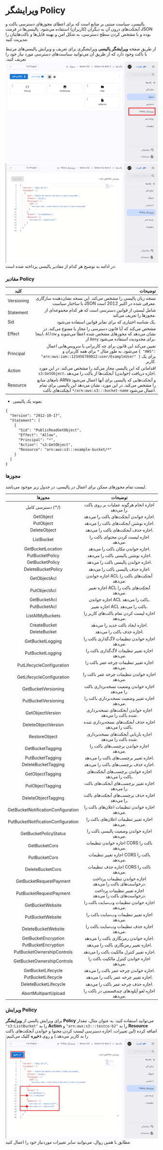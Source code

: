 # ویرایشگر Policy

پالیسی، سیاست مبتنی بر منابع است که برای اعطای مجوزهای دسترسی باکت و آبجکت‌های درون آن به دیگران (کاربران) استفاده می‌شود. پالیسی‌ها در فرمت JSON بوده و با مشخص کردن سطح دسترسی، به شکل امن و بهینه فایل‌ها و باکت‌هایتان را مدیریت کنید.

از طریق صفحه **ویرایشگر پالیسی** ویرایشگری برای تعریف و ویرایش پالیسی‌های مرتبط با باکت وجود دارد که از طریق آن می‌توانید سیاست‌های دسترسی مورد نیاز خود را تعریف کنید.
![Bucket: bucket policy](../img/bucket-policy.png)
![Bucket: bucket policy details](../img/bucket-policy-details.png)
در ادامه به توضیح هر کدام از مقادیر پالیسی پرداخته شده است.

### مقادیر Policy

| کلید       |                                                                                                                                                                                  توضیحات |
| ---------- | ---------------------------------------------------------------------------------------------------------------------------------------------------------------------------------------: |
| Versioning |                                                                           نسخه زبان پالیسی را مشخص می‌کند. این نسخه نشان‌دهنده سازگاری با ساختار سیاست JSON معرفی شده در اکتبر 2012 است. |
| Statement  |                                                                                                          شامل لیستی از قوانین دسترسی است که هر کدام مجموعه‌ای از مجوزها را تعریف می‌کند. |
| Sid        |                                                                                                                                    یک شناسه اختیاری که برای تمایز قوانین استفاده می‌شود. |
| Effect     |                         مشخص می‌کند که آیا قانون دسترسی را مجاز یا ممنوع می‌کند. در اینجا، `Allow` نشان می‌دهد که مجوزهای مشخص شده اعطا می‌شوند و از `Deny` برای محدودیت استفاده می‌شود. |
| Principal  |          تعیین می‌کند این قانون برای چه کاربرانی یا سرویس‌هایی اعمال می‌شود. به طور مثال `*` برای همه کاربران و `{ "AWS": "arn:aws:iam::123456789012:user/ExampleUser" }` برای یک کاربر. |
| Action     |                                                         اقداماتی که این پالیسی مجاز می‌کند را مشخص می‌کند. در این مورد `s3:GetObject`، اجازه دریافت (خواندن) آبجکت‌ها از باکت را می‌دهد. |
| Resource   | نام‌های منابع ARNs و آبجکت‌هایی که پالیسی برای آنها اعمال می‌شود را مشخص می‌کند. در این مورد، نشان می‌دهد این پالیسی برای تمام آبچکت‌های باکت `*/arn:aws:s3:::bucket-name` اعمال می‌شود. |

- نمونه یک پالیسی

```
{
  "Version": "2012-10-17",
  "Statement": [
    {
      "Sid": "PublicReadGetObject",
      "Effect": "Allow",
      "Principal": "*",
      "Action": "s3:GetObject",
      "Resource": "arn:aws:s3:::example-bucket/*"
    }
  ]
}
```

### مجوزها

لیست تمام مجوزهای ممکن برای اعمال در پالیسی، در جدول زیر موجود می‌باشد.

|               مجوزها               |                         توضیحات                         |
| :--------------------------------: | :-----------------------------------------------------: |
|         دسترسی کامل (\*/)          |    اجازه انجام هرگونه عملیات بر روی باکت را می‌دهد.     |
|             GetObject              |         اجازه خواندن آبجکت‌های باکت را می‌دهد.          |
|             PutObject              |          اجازه نوشتن آبجکت‌های باکت را می‌دهد.          |
|            DeleteObject            |           اجازه حذف آبجکت‌های باکت را می‌دهد.           |
|             ListBucket             |         اجازه لیست کردن محتوای باکت را می‌دهد.          |
|         GetBucketLocation          |            اجازه خواندن مکان باکت را می‌دهد.            |
|          PutBucketPolicy           |           اجازه نوشتن پالیسی باکت را می‌دهد.            |
|          GetBucketPolicy           |           اجازه خواندن پالیسی باکت را می‌دهد.           |
|         DeleteBucketPolicy         |            اجازه حذف پالیسی باکت را می‌دهد.             |
|            GetObjectAcl            |       اجازه خواندن ACL آبجکت‌های باکت را می‌دهد.        |
|            PutObjectAcl            |        اجازه تغییر ACL آبجکت‌های باکت را می‌دهد.        |
|            GetBucketAcl            |            اجازه خواندن ACL باکت را می‌دهد.             |
|            PutBucketAcl            |             اجازه تغییر ACL باکت را می‌دهد.             |
|          ListAllMyBuckets          |     اجازه لیست کردن تمام باکت‌های کاربر را می‌دهد.      |
|            CreateBucket            |            اجازه ایجاد باکت جدید را می‌دهد.             |
|            DeleteBucket            |                اجازه حذف باکت را می‌دهد.                |
|          GetBucketLogging          |     اجازه خواندن تنظیمات لاگ‌گذاری باکت را می‌دهد.      |
|          PutBucketLogging          |      اجازه تغییر تنظیمات لاگ‌گذاری باکت را می‌دهد.      |
|     PutLifecycleConfiguration      |      اجازه تغییر تنظیمات چرخه عمر باکت را می‌دهد.       |
|     GetLifecycleConfiguration      |      اجازه خواندن تنظیمات چرخه عمر باکت را می‌دهد.      |
|        GetBucketVersioning         |     اجازه خواندن وضعیت نسخه‌برداری باکت را می‌دهد.      |
|        PutBucketVersioning         |      اجازه تغییر وضعیت نسخه‌برداری باکت را می‌دهد.      |
|          GetObjectVersion          | اجازه خواندن آبجکت‌های نسخه‌برداری شده باکت را می‌دهد.  |
|        DeleteObjectVersion         |   اجازه حذف آبجکت‌های نسخه‌برداری شده باکت را می‌دهد.   |
|           RestoreObject            | اجازه بازیابی آبجکت‌های نسخه‌برداری شده باکت را می‌دهد. |
|          GetBucketTagging          |         اجازه خواندن برچسب‌های باکت را می‌دهد.          |
|          PutBucketTagging          |          اجازه تغییر برچسب‌های باکت را می‌دهد.          |
|        DeleteBucketTagging         |           اجازه حذف برچسب‌های باکت را می‌دهد.           |
|          GetObjectTagging          |    اجازه خواندن برچسب‌های آبجکت‌های باکت را می‌دهد.     |
|          PutObjectTagging          |     اجازه تغییر برچسب‌های آبجکت‌های باکت را می‌دهد.     |
|        DeleteObjectTagging         |      اجازه حذف برچسب‌های آبجکت‌های باکت را می‌دهد.      |
| GetBucketNotificationConfiguration |     اجازه خواندن تنظیمات اعلان‌های باکت را می‌دهد.      |
| PutBucketNotificationConfiguration |      اجازه تغییر تنظیمات اعلان‌های باکت را می‌دهد.      |
|       GetBucketPolicyStatus        |        اجازه خواندن وضعیت پالیسی باکت را می‌دهد.        |
|           GetBucketCors            |        اجازه خواندن تنظیمات CORS باکت را می‌دهد.        |
|           PutBucketCors            |        اجازه تغییر تنظیمات CORS باکت را می‌دهد.         |
|          DeleteBucketCors          |         اجازه حذف تنظیمات CORS باکت را می‌دهد.          |
|      GetBucketRequestPayment       | اجازه خواندن تنظیمات پرداخت درخواست‌های باکت را می‌دهد. |
|      PutBucketRequestPayment       | اجازه تغییر تنظیمات پرداخت درخواست‌های باکت را می‌دهد.  |
|          GetBucketWebsite          |      اجازه خواندن تنظیمات وب‌سایت باکت را می‌دهد.       |
|          PutBucketWebsite          |       اجازه تغییر تنظیمات وب‌سایت باکت را می‌دهد.       |
|        DeleteBucketWebsite         |        اجازه حذف تنظیمات وب‌سایت باکت را می‌دهد.        |
|        GetBucketEncryption         |          اجازه خواندن رمزنگاری باکت را می‌دهد.          |
|        PutBucketEncryption         |          اجازه تغییر رمزنگاری باکت را می‌دهد.           |
|     PutBucketOwnershipControls     |        اجازه تغییر کنترل مالکیت باکت را می‌دهد.         |
|     GetBucketOwnershipControls     |        اجازه خواندن کنترل مالکیت باکت را می‌دهد.        |
|         GetBucketLifecycle         |          اجازه خواندن چرخه عمر باکت را می‌دهد.          |
|         PutBucketLifecycle         |          اجازه تغییر چرخه عمر باکت را می‌دهد.           |
|       DeleteBucketLifecycle        |           اجازه حذف چرخه عمر باکت را می‌دهد.            |
|        AbortMultipartUpload        |    اجازه لغو آپلود‌های چند‌قسمتی در باکت را می‌دهد.     |

### ویرایش Policy

برای ویرایش پالسی از **ویرایشگر Policy** می‌توانید استفاده کنید. به عنوان مثال، مقدار `"s3:ListBucket"` را به **Action** و `"arn:aws:s3:::testco-b2"` را به **Resource** اضافه کرده (این تغییرات، اجازه دسترسی لیست کردن محتوا و خواندن آبجکت‌های باکت را به کاربر می‌دهد.) و روی **ذخیره** کلیک می‌کنیم:
![Bucket: edit bucket policy](../img/edit-bucket-policy.png)
مطابق با همین روال، می‌توانید سایر تغییرات موردنیاز خود را اعمال کنید.
